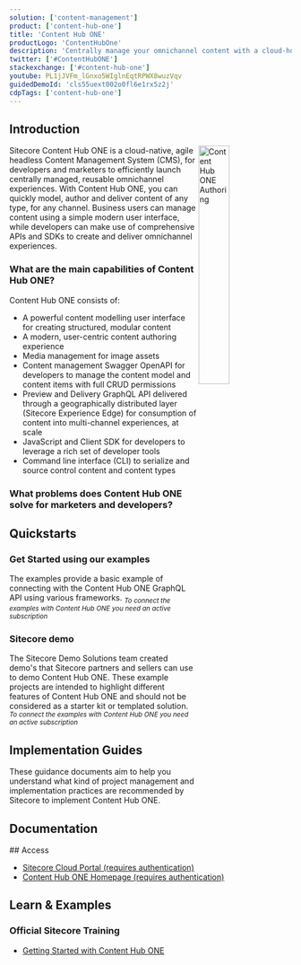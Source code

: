 ```yaml
---
solution: ['content-management']
product: ['content-hub-one']
title: 'Content Hub ONE'
productLogo: 'ContentHubOne'
description: 'Centrally manage your omnichannel content with a cloud-hosted headless Web CMS.'
twitter: ['#ContentHubONE']
stackexchange: ['#content-hub-one']
youtube: PL1jJVFm_lGnxo5WIglnEqtRPWX8wuzVqv
guidedDemoId: 'cls55uext002o0fl6e1rx5z2j'
cdpTags: ['content-hub-one']
---
```


## Introduction

<img src="/images/products/chone/effortless-content-authoring.svg" alt="Content Hub ONE Authoring" width="33%" align="right" />
Sitecore Content Hub ONE is a cloud-native, agile headless Content Management System (CMS), for developers and marketers to efficiently launch centrally managed, reusable omnichannel experiences. With Content Hub ONE, you can quickly model, author and deliver content of any type, for any channel. Business users can manage content using a simple modern user interface, while developers can make use of comprehensive APIs and SDKs to create and deliver omnichannel experiences.

### What are the main capabilities of Content Hub ONE?

Content Hub ONE consists of:

- A powerful content modelling user interface for creating structured, modular content
- A modern, user-centric content authoring experience
- Media management for image assets
- Content management Swagger OpenAPI for developers to manage the content model and content items with full CRUD permissions
- Preview and Delivery GraphQL API delivered through a geographically distributed layer (Sitecore Experience Edge) for consumption of content into multi-channel experiences, at scale
- JavaScript and Client SDK for developers to leverage a rich set of developer tools
- Command line interface (CLI) to serialize and source control content and content types

### What problems does Content Hub ONE solve for marketers and developers?

<VideoPromo youTubeId="cP2BBlgKZS8" title="" description="Content Hub ONE is designed for brands that need an agile headless CMS to support quickly evolving experiences targeting multiple channels. With Content Hub ONE marketers can deliver consistency across touchpoints while maintaining the content in one central location." />

## Quickstarts

### Get Started using our examples

The examples provide a basic example of connecting with the Content Hub ONE GraphQL API using various frameworks.
<Row columns={3}>
<Repository framework="Nextjs" description="Starter kit using Content Hub ONE and Next.js" repositoryUrl="https://github.com/Sitecore/content-hub-one-nextjs-starterkit" />
<Repository framework="Nextjs" description="Example implementation of Content Hub ONE and Next.js" repositoryUrl="https://github.com/Sitecore/contenthubone-examples/tree/main/hello-world-nextjs" />
<Repository framework="vue" description="Example implementation of Content Hub ONE and Vue.js" repositoryUrl="https://github.com/Sitecore/contenthubone-examples/tree/main/hello-world-vue" />
<Repository framework="astro" description="Example implementation of Content Hub ONE and Astro" repositoryUrl="https://github.com/Sitecore/contenthubone-examples/tree/main/hello-world-astro" />
<Repository framework="svelte" description="Example implementation of Content Hub ONE and Svelte" repositoryUrl="https://github.com/Sitecore/contenthubone-examples/tree/main/hello-world-svelte" />
</Row>
<sub>_To connect the examples with Content Hub ONE you need an active subscription_</sub>

### Sitecore demo

The Sitecore Demo Solutions team created demo's that Sitecore partners and sellers can use to demo Content Hub ONE. These example projects are intended to highlight different features of Content Hub ONE and should not be considered as a starter kit or templated solution.
<Row columns={3}>
<Repository framework="reactnative" name="PLAY! Media Native" description="React Native mobile app will allow users to submit content from end to end." repositoryUrl="https://github.com/Sitecore/Sitecore.Demo.CHONE/tree/main/play-media-native" />
<Repository framework="nextjs" name="PLAY! Media Next.js" description="Next.js responsive and mobile-first website with events and athletes." repositoryUrl="https://github.com/Sitecore/Sitecore.Demo.CHONE/tree/main/play-media/src" />
</Row>
<sub>_To connect the examples with Content Hub ONE you need an active subscription_</sub>

## Implementation Guides

These guidance documents aim to help you understand what kind of project management and implementation practices are recommended by Sitecore to implement Content Hub ONE.
<Row columns={2}>

  <Article title="Project Management guidance deck" imageUrl="https://delivery-sitecore.sitecorecontenthub.cloud/api/public/content/chone-projectmanagement?v=db21657b" link="https://delivery-sitecore.sitecorecontenthub.cloud/api/public/content/chone-projectmanagement-template?v=93cd70cb" hideLinkText="true" />
  <Article title="Estimation guidance document" imageUrl="https://delivery-sitecore.sitecorecontenthub.cloud/api/public/content/chone-excel?v=95ca31e5" link="https://delivery-sitecore.sitecorecontenthub.cloud/api/public/content/chone-project-sizing-tool?v=228faf14" hideLinkText="true" />
</Row>

## Documentation

<Row columns="3">
<Link title="User Documentation" link="https://doc.sitecore.com/ch-one/en/users/content-hub-one/working-with-content-hub-one.html" />
<Link title="Developer Documentation" link="https://doc.sitecore.com/ch-one/en/developers/content-hub-one/developing-with-content-hub-one.html" />
<Link title="Architecture" link="https://doc.sitecore.com/ch-one/en/developers/content-hub-one/architecture.html" />
<Link title="Content Management API" link="https://doc.sitecore.com/ch-one/en/developers/content-hub-one/content-management-api.html" />
<Link title="Preview and Delivery API" link="https://doc.sitecore.com/ch-one/en/developers/content-hub-one/graphql--preview-and-delivery-apis.html" />
<Link title="Content Hub ONE CLI" link="https://doc.sitecore.com/ch-one/en/developers/content-hub-one/content-hub-one-cli.html" />
<Link title="Content Hub ONE client SDK" link="https://doc.sitecore.com/ch-one/en/developers/content-hub-one/content-hub-one-sdk.html" />
</Row>
## Access

- [Sitecore Cloud Portal (requires authentication)](https://portal.sitecorecloud.io/)
- [Content Hub ONE Homepage (requires authentication)](https://content.sitecorecloud.io/)

## Learn & Examples

### Official Sitecore Training

- [Getting Started with Content Hub ONE](https://learning.sitecore.com/learn/course/internal/view/elearning/1157/getting-started-with-content-hub-one)
